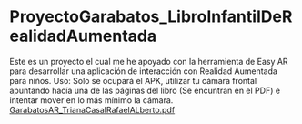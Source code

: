 # ProyectoGarabatos_LibroInfantilDeRealidadAumentada
Este es un proyecto el cual me he apoyado con la herramienta de Easy AR para desarrollar una aplicación de interacción con Realidad Aumentada para niños.
Uso: Solo se ocupará el APK, utilizar tu cámara frontal apuntando hacía una de las páginas del libro (Se encuntran en el PDF) e intentar mover en lo más mínimo la cámara.
[GarabatosAR_TrianaCasalRafaelALberto.pdf](https://github.com/user-attachments/files/15598660/GarabatosAR_TrianaCasalRafaelALberto.pdf)
